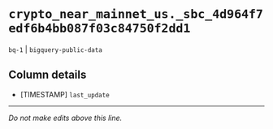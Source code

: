 # `crypto_near_mainnet_us._sbc_4d964f7edf6b4bb087f03c84750f2dd1`
`bq-1` | `bigquery-public-data`

## Column details
* [TIMESTAMP] `last_update`

-------------------------------------------------------------------------------
*Do not make edits above this line.*
